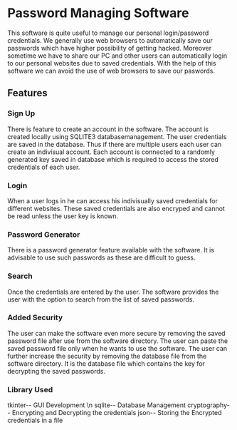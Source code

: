 
# Password Managing Software

This software is quite useful to manage our personal login/password credentials. We generally use web browsers to automatically save our passwords which have higher possibility of getting hacked. Moreover sometime we have to share our PC and other users can automatically login to our personal websites due to saved credentials. With the help of this software we can avoid the use of web browsers to save our paswords.

## Features
### Sign Up
There is feature to create an account in the software. The account is created locally using SQLITE3 databasemanagement. The user credentials are saved in the database. Thus if there are multiple users each user can create an indivisual account. Each account is connected to a randomly generated key saved in database which is required to access the stored credentials of each user. 
### Login
When a user logs in he can access his indivisually saved credentials for different websites. These saved credentials are also encryped and cannot be read unless the user key is known.
### Password Generator
There is a password generator feature available with the software. It is advisable to use such passwords as these are difficult to guess.
### Search 
Once the credentials are entered by the user. The software provides the user with the option to search from the list of saved passwords.
### Added Security
The user can make the software even more secure by removing the saved password file after use from the software directory. The user can paste the saved password file only when he wants to use the software. The user can further increase the security by removing the database file from the software directory. It is the database file which contains the key for decrypting the saved passwords.
### Library Used 
tkinter-- GUI Development \n
sqlite-- Database Management
cryptography-- Encrypting and Decrypting the credentials
json-- Storing the Encrypted credentials in a file
